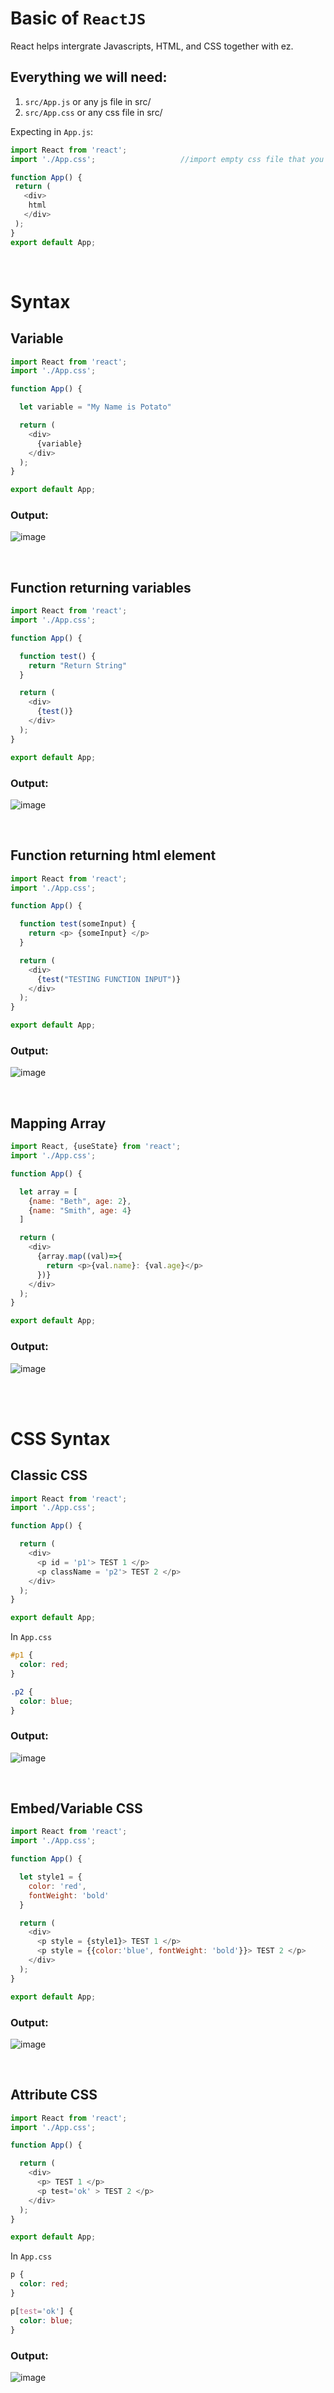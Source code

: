 # Basic of `ReactJS`
React helps intergrate Javascripts, HTML, and CSS together with ez.

## Everything we will need:
1. `src/App.js` or any js file in src/
2. `src/App.css` or any css file in src/

Expecting in `App.js`:
```js
import React from 'react';
import './App.css';                   //import empty css file that you created

function App() {
 return (
   <div>
    html
   </div>
 );
}
export default App;
```

<br/>

# Syntax
## Variable
```js
import React from 'react';
import './App.css';

function App() {

  let variable = "My Name is Potato"

  return (
    <div>
      {variable}
    </div>
  );
}

export default App;
```

### Output:
![image](https://user-images.githubusercontent.com/18486562/92979198-c6e4e880-f446-11ea-889b-7cde8fe4133b.png)

<br/>

## Function returning variables
```js
import React from 'react';
import './App.css';

function App() {

  function test() {
    return "Return String"
  }

  return (
    <div>
      {test()}
    </div>
  );
}

export default App;
```

### Output:
![image](https://user-images.githubusercontent.com/18486562/92979396-5ab6b480-f447-11ea-821f-c5516baf1f8c.png)

<br/>

## Function returning html element
```js
import React from 'react';
import './App.css';

function App() {

  function test(someInput) {
    return <p> {someInput} </p>
  }

  return (
    <div>
      {test("TESTING FUNCTION INPUT")}
    </div>
  );
}

export default App;
```

### Output:
![image](https://user-images.githubusercontent.com/18486562/92979546-e9c3cc80-f447-11ea-8395-94c54bde29b6.png)

<br/>

## Mapping Array
```js
import React, {useState} from 'react';
import './App.css';

function App() {

  let array = [
    {name: "Beth", age: 2},
    {name: "Smith", age: 4}
  ]

  return (
    <div>
      {array.map((val)=>{
        return <p>{val.name}: {val.age}</p>
      })}
    </div>
  );
}

export default App;
```

### Output:
![image](https://user-images.githubusercontent.com/18486562/98305563-f14eb000-1f76-11eb-81f6-47c393ca28c6.png)

<br/>
<br/>

# CSS Syntax

## Classic CSS
```js
import React from 'react';
import './App.css';

function App() {

  return (
    <div>
      <p id = 'p1'> TEST 1 </p>
      <p className = 'p2'> TEST 2 </p>
    </div>
  );
}

export default App;
```

In `App.css`
```css
#p1 {
  color: red;
}

.p2 {
  color: blue;
}
```

### Output:
![image](https://user-images.githubusercontent.com/18486562/92982271-3c09eb00-f452-11ea-8673-a96fb8083aac.png)

<br/>

## Embed/Variable CSS
```js
import React from 'react';
import './App.css';

function App() {

  let style1 = {
    color: 'red',
    fontWeight: 'bold'
  }

  return (
    <div>
      <p style = {style1}> TEST 1 </p>
      <p style = {{color:'blue', fontWeight: 'bold'}}> TEST 2 </p>
    </div>
  );
}

export default App;
```

### Output:
![image](https://user-images.githubusercontent.com/18486562/92982453-13362580-f453-11ea-8090-04e7f96611f1.png)

<br/>

## Attribute CSS
```js
import React from 'react';
import './App.css';

function App() {

  return (
    <div>
      <p> TEST 1 </p>
      <p test='ok' > TEST 2 </p>
    </div>
  );
}

export default App;
```

In `App.css`
```css
p {
  color: red;
}

p[test='ok'] {
  color: blue;
}
```

### Output:
![image](https://user-images.githubusercontent.com/18486562/92982271-3c09eb00-f452-11ea-8673-a96fb8083aac.png)